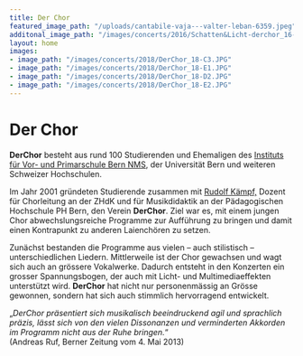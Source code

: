 ```yaml
---
title: Der Chor
featured_image_path: "/uploads/cantabile-vaja---valter-leban-6359.jpeg"
additonal_image_path: "/images/concerts/2016/Schatten&Licht-derchor_16-460.jpg"
layout: home
images:
- image_path: "/images/concerts/2018/DerChor_18-C3.JPG"
- image_path: "/images/concerts/2018/DerChor_18-E1.JPG"
- image_path: "/images/concerts/2018/DerChor_18-D2.JPG"
- image_path: "/images/concerts/2018/DerChor_18-E2.JPG"
---
```


# Der Chor

**DerChor** besteht aus rund 100 Studierenden und Ehemaligen des [Instituts für Vor- und Primarschule Bern NMS](http://www.ivp-nms.ch/), der Universität Bern und weiteren Schweizer Hochschulen.

Im Jahr 2001 gründeten Studierende zusammen mit [Rudolf Kämpf,](/website/personen/ruedi) Dozent für Chorleitung an der ZHdK und für Musikdidaktik an der Pädagogischen Hochschule PH Bern, den Verein **DerChor**. Ziel war es, mit einem jungen Chor abwechslungsreiche Programme zur Aufführung zu bringen und damit einen Kontrapunkt zu anderen Laienchören zu setzen.

Zunächst bestanden die Programme aus vielen – auch stilistisch – unterschiedlichen Liedern. Mittlerweile ist der Chor gewachsen und wagt sich auch an grössere Vokalwerke. Dadurch entsteht in den Konzerten ein grosser Spannungsbogen, der auch mit Licht- und Multimediaeffekten unterstützt wird. **DerChor** hat nicht nur personenmässig an Grösse gewonnen, sondern hat sich auch stimmlich hervorragend entwickelt.

„_DerChor präsentiert sich musikalisch beeindruckend agil und sprachlich präzis, lässt sich von den vielen Dissonanzen und verminderten Akkorden im Programm nicht aus der Ruhe bringen._“  
(Andreas Ruf, Berner Zeitung vom 4\. Mai 2013)